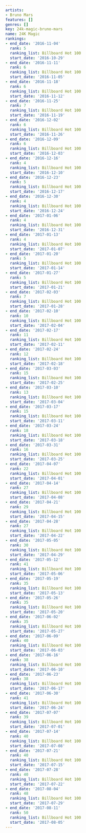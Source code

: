 ```yaml
---
artists:
- Bruno Mars
features: []
genres: []
key: 24k-magic-bruno-mars
name: 24K Magic
rankings:
- end_date: '2016-11-04'
  rank: 5
  ranking_list: Billboard Hot 100
  start_date: '2016-10-29'
- end_date: '2016-11-11'
  rank: 6
  ranking_list: Billboard Hot 100
  start_date: '2016-11-05'
- end_date: '2016-11-18'
  rank: 6
  ranking_list: Billboard Hot 100
  start_date: '2016-11-12'
- end_date: '2016-11-25'
  rank: 7
  ranking_list: Billboard Hot 100
  start_date: '2016-11-19'
- end_date: '2016-12-02'
  rank: 6
  ranking_list: Billboard Hot 100
  start_date: '2016-11-26'
- end_date: '2016-12-09'
  rank: 6
  ranking_list: Billboard Hot 100
  start_date: '2016-12-03'
- end_date: '2016-12-16'
  rank: 4
  ranking_list: Billboard Hot 100
  start_date: '2016-12-10'
- end_date: '2016-12-23'
  rank: 5
  ranking_list: Billboard Hot 100
  start_date: '2016-12-17'
- end_date: '2016-12-30'
  rank: 4
  ranking_list: Billboard Hot 100
  start_date: '2016-12-24'
- end_date: '2017-01-06'
  rank: 4
  ranking_list: Billboard Hot 100
  start_date: '2016-12-31'
- end_date: '2017-01-13'
  rank: 4
  ranking_list: Billboard Hot 100
  start_date: '2017-01-07'
- end_date: '2017-01-20'
  rank: 5
  ranking_list: Billboard Hot 100
  start_date: '2017-01-14'
- end_date: '2017-01-27'
  rank: 5
  ranking_list: Billboard Hot 100
  start_date: '2017-01-21'
- end_date: '2017-02-03'
  rank: 7
  ranking_list: Billboard Hot 100
  start_date: '2017-01-28'
- end_date: '2017-02-10'
  rank: 10
  ranking_list: Billboard Hot 100
  start_date: '2017-02-04'
- end_date: '2017-02-17'
  rank: 11
  ranking_list: Billboard Hot 100
  start_date: '2017-02-11'
- end_date: '2017-02-24'
  rank: 12
  ranking_list: Billboard Hot 100
  start_date: '2017-02-18'
- end_date: '2017-03-03'
  rank: 15
  ranking_list: Billboard Hot 100
  start_date: '2017-02-25'
- end_date: '2017-03-10'
  rank: 13
  ranking_list: Billboard Hot 100
  start_date: '2017-03-04'
- end_date: '2017-03-17'
  rank: 15
  ranking_list: Billboard Hot 100
  start_date: '2017-03-11'
- end_date: '2017-03-24'
  rank: 18
  ranking_list: Billboard Hot 100
  start_date: '2017-03-18'
- end_date: '2017-03-31'
  rank: 16
  ranking_list: Billboard Hot 100
  start_date: '2017-03-25'
- end_date: '2017-04-07'
  rank: 22
  ranking_list: Billboard Hot 100
  start_date: '2017-04-01'
- end_date: '2017-04-14'
  rank: 27
  ranking_list: Billboard Hot 100
  start_date: '2017-04-08'
- end_date: '2017-04-21'
  rank: 29
  ranking_list: Billboard Hot 100
  start_date: '2017-04-15'
- end_date: '2017-04-28'
  rank: 27
  ranking_list: Billboard Hot 100
  start_date: '2017-04-22'
- end_date: '2017-05-05'
  rank: 30
  ranking_list: Billboard Hot 100
  start_date: '2017-04-29'
- end_date: '2017-05-12'
  rank: 41
  ranking_list: Billboard Hot 100
  start_date: '2017-05-06'
- end_date: '2017-05-19'
  rank: 35
  ranking_list: Billboard Hot 100
  start_date: '2017-05-13'
- end_date: '2017-05-26'
  rank: 35
  ranking_list: Billboard Hot 100
  start_date: '2017-05-20'
- end_date: '2017-06-02'
  rank: 35
  ranking_list: Billboard Hot 100
  start_date: '2017-05-27'
- end_date: '2017-06-09'
  rank: 40
  ranking_list: Billboard Hot 100
  start_date: '2017-06-03'
- end_date: '2017-06-16'
  rank: 38
  ranking_list: Billboard Hot 100
  start_date: '2017-06-10'
- end_date: '2017-06-23'
  rank: 38
  ranking_list: Billboard Hot 100
  start_date: '2017-06-17'
- end_date: '2017-06-30'
  rank: 41
  ranking_list: Billboard Hot 100
  start_date: '2017-06-24'
- end_date: '2017-07-07'
  rank: 39
  ranking_list: Billboard Hot 100
  start_date: '2017-07-01'
- end_date: '2017-07-14'
  rank: 40
  ranking_list: Billboard Hot 100
  start_date: '2017-07-08'
- end_date: '2017-07-21'
  rank: 40
  ranking_list: Billboard Hot 100
  start_date: '2017-07-15'
- end_date: '2017-07-28'
  rank: 40
  ranking_list: Billboard Hot 100
  start_date: '2017-07-22'
- end_date: '2017-08-04'
  rank: 48
  ranking_list: Billboard Hot 100
  start_date: '2017-07-29'
- end_date: '2017-08-11'
  rank: 50
  ranking_list: Billboard Hot 100
  start_date: '2017-08-05'
---
```


